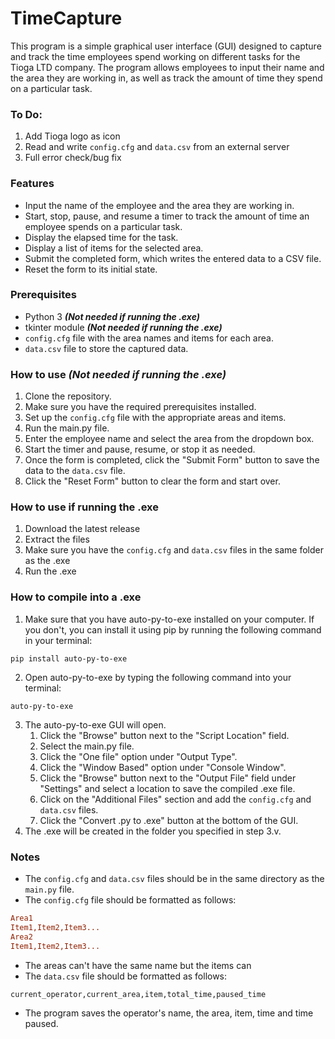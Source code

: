 # TimeCapture
This program is a simple graphical user interface (GUI) designed to capture and track the time employees spend working on different tasks for the Tioga LTD company. The program allows employees to input their name and the area they are working in, as well as track the amount of time they spend on a particular task.

### To Do:
1. Add Tioga logo as icon
2. Read and write `config.cfg` and `data.csv` from an external server
3. Full error check/bug fix

### Features
- Input the name of the employee and the area they are working in.
- Start, stop, pause, and resume a timer to track the amount of time an employee spends on a particular task.
- Display the elapsed time for the task.
- Display a list of items for the selected area.
- Submit the completed form, which writes the entered data to a CSV file.
- Reset the form to its initial state.

### Prerequisites
- Python 3 _**(Not needed if running the .exe)**_
- tkinter module _**(Not needed if running the .exe)**_
- `config.cfg` file with the area names and items for each area.
- `data.csv` file to store the captured data.

### How to use _**(Not needed if running the .exe)**_
1. Clone the repository.
2. Make sure you have the required prerequisites installed.
3. Set up the `config.cfg` file with the appropriate areas and items.
4. Run the main.py file.
5. Enter the employee name and select the area from the dropdown box.
6. Start the timer and pause, resume, or stop it as needed.
7. Once the form is completed, click the "Submit Form" button to save the data to the `data.csv` file.
8. Click the "Reset Form" button to clear the form and start over.

### How to use if running the .exe
1. Download the latest release
2. Extract the files
3. Make sure you have the `config.cfg` and `data.csv` files in the same folder as the .exe
4. Run the .exe

### How to compile into a .exe
1. Make sure that you have auto-py-to-exe installed on your computer. If you don't, you can install it using pip by running the following command in your terminal:
```batch
pip install auto-py-to-exe
```
2. Open auto-py-to-exe by typing the following command into your terminal:
```batch
auto-py-to-exe
```
3. The auto-py-to-exe GUI will open. 
   1. Click the "Browse" button next to the "Script Location" field.
   2. Select the main.py file.
   3. Click the "One file" option under "Output Type".
   4. Click the "Window Based" option under "Console Window".
   5. Click the "Browse" button next to the "Output File" field under "Settings" and select a location to save the compiled .exe file.
   6. Click on the "Additional Files" section and add the `config.cfg` and `data.csv` files.
   7. Click the "Convert .py to .exe" button at the bottom of the GUI.
4. The .exe will be created in the folder you specified in step 3.v.

### Notes
- The `config.cfg` and `data.csv` files should be in the same directory as the `main.py` file.
- The `config.cfg` file should be formatted as follows:
```cfg
Area1
Item1,Item2,Item3...
Area2
Item1,Item2,Item3...
```
- The areas can't have the same name but the items can
- The `data.csv` file should be formatted as follows:
```csv
current_operator,current_area,item,total_time,paused_time
```
- The program saves the operator's name, the area, item, time and time paused.
